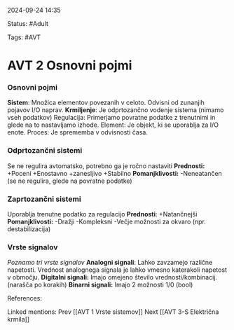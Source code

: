 2024-09-24 14:35

Status: #Adult 

Tags: #AVT 

# AVT 2 Osnovni pojmi
### Osnovni pojmi
**Sistem**: Množica elementov povezanih v celoto. Odvisni od zunanjih pojavov I/O naprav.
**Krmiljenje**: Je odprtozančno vodenje sistema (nimamo vseh podatkov)
Regulacija: Primerjamo povratne podatke z trenutnimi in glede na to nastavljamo izhode.
Element: Je objekt, ki se uporablja za I/O enote.
Proces: Je sprememba v odvisnosti časa.

### Odprtozančni sistemi
Se ne regulira avtomatsko, potrebno ga je ročno nastaviti
**Prednosti:**
	+Poceni
	+Enostavno
	+zanesljivo
	+Stabilno
**Pomanjklivosti:**
	-Neneatančen (se ne regulira, glede na povratne podatke)
### Zaprtozančni sistemi
Uporablja trenutne podatko za regulacijo
**Prednosti**:
	+Natančnejši
**Pomanjklivosti:**
	-Dražji
	-Kompleksni
	-Večje možnosti za okvaro (npr. destabilizacija)

### Vrste signalov
  *Poznamo tri vrste signalov*
**Analogni signali**: Lahko zavzamejo različne napetosti. Vrednost analognega signala je lahko vmesno katerakoli napetost v območju. 
**Digitalni signali:** Imajo omejeno število vrednosti/kombinacij. (narašča po korakih)
**Binarni signali:** Imajo 2 možnosti 1/0 (bool)

References:

Linked mentions:
Prev [[AVT 1 Vrste sistemov]]
Next [[AVT 3-S Električna krmila]]